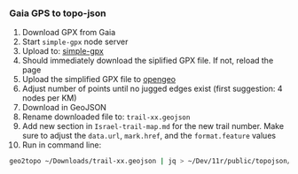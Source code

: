 ### Gaia GPS to topo-json

1. Download GPX from Gaia
2. Start `simple-gpx` node server
2. Upload to: [simple-gpx](http://localhost:5000)
3. Should immediately download the siplified GPX file. If not, reload the page
4. Upload the simplified GPX file to [opengeo](https://opengeo.tech/maps/gpx-simplify-optimizer/)
5. Adjust number of points until no jugged edges exist (first suggestion: 4 nodes per KM)
6. Download in GeoJSON
7. Rename downloaded file to: `trail-xx.geojson`
8. Add new section in `Israel-trail-map.md` for the new trail number. Make sure to adjust the `data.url`, `mark.href`, and the `format.feature` values
9. Run in command line:

```bash 
geo2topo ~/Downloads/trail-xx.geojson | jq > ~/Dev/11r/public/topojson/trail-xx.topojson
```

